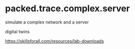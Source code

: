 # packed.trace.complex.server


simulate a complex network and a server

digital twins

https://skillsforall.com/resources/lab-downloads
